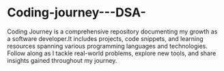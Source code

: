 # Coding-journey---DSA-
Coding Journey is a comprehensive repository documenting my growth as a software developer.It includes projects, code snippets, and learning resources spanning various programming languages and technologies. Follow along as I tackle real-world problems, explore new tools, and share insights gained throughout my journey. 
